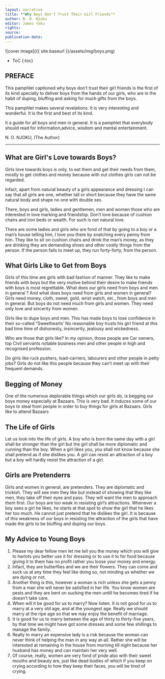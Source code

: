 ```yaml
---
layout: narrative
title: *"Why Boys Don't Trust Their Girl Friends"*
author: N. O. Njoku
editor: James Yeku
rights: 
source:
publication-date:
---
```



![cover image]({{ site.baseurl }}/assets/img/boys.png)

* ToC
{:toc}

## PREFACE


This pamphlet captioned why boys don’t trust their girl friends is the first of its kind specially to deliver boys from the hands of our girls, who are in the habit of duping, bluffing and asking for much gifts from the boys.  

This pamphlet makes several revelations. It is very interesting and wonderful. It is the first and best of its kind. 

It a guide for all boys and men in general. It is a pamphlet that everybody should read for information,advice, wisdom and mental entertainment.
 
N. O. NJOKU, 
(The Author)

----
                        
## What are Girl's Love towards Boys? 

Girls love towards boys is only, to eat them and get their needs from them, mostly to get clothes 
and money because with out clothes girls can not be regarded.

Infact, apart from natural beauty of a girls appearance and dressing I can say that all girls are 
one, whether tall or short because they have the same natural body and shape no one with double sex.

There, boys and girls, ladies and gentlemen, men and women those who are interested in 
love marking and friendship. Don’t love because of cushion chairs and iron beds or wealth. 
For such is not natural love.

There are some ladies and girls who are fond of that by going to a boy or a man’s house 
telling him, I love you there by snatching every penny from him. They like to sit on cushion chairs 
and drink the man’s money, as they are drinking they are demanding shoes and other costly things from 
the person. If the person fails to meet up, they 
run forty-forty, from the person.


## What Girls Like to Get from Boys 

Girls of this time are girls with bad fashion of manner. They like to make friends with boys but the very motive behind their desire to make friends with boys is most regrettable. What does our girls need from boys and men in general ? And what does boys need from girls and women in general? Girls need money, cloth, sweet, gold, wrist watch, etc., from boys and men in general. But boys do not need much from girls and women. They need only love and sincerity from women.

Girls like to dupe boys and men. This has made boys to lose confidence in their so-called “Sweethearts’ No reasonable boy trusts his girl friend at this bad time time of dishonesty, insincerity, jealousy and wickedness.

Who are those that girls like? In my opinion, those people are Car owners, top Civil servants notable business men and other people in high and recognised profession.

Do girls like ruck pushers, load-carriers, labourers and other people in petty jobs? Girls do not like this people because they can’t meet up with their frequent demands.


## Begging of Money

One of the numerous deplorable things which our girls do, is begging our boys money especially at Bazaars. This is very bad. It induces some of our boys to steal from people in order to buy things for girls at Bazaars. Girls like to attend Bazaars


## The Life of Girls
Let us look into the life of girls. A boy who is born the same day with a girl shall be stronger than the girl but the girl shall be more diplomatic and cunning than the boy. When a girl likes you, you shall not know because she shall pretend as if she dislikes you. 
A girl can resist an attraction of a boy but a boy will hardly resist the attraction of a girl.


## Girls are Pretenderrs 

Girls and women in general, are pretenders. They are diplomatic and trickish. They will see men they like but instead of showing that they like men, they take off their eyes and pass. They will want the men to approach them first. Our boys are too weak in resisting girl’s attractions. Whenever a boy sees a girl he likes, he starts at that spot to show the girl that he likes her too much. He cannot just pretend that he dislikes the girl. It is because of this weakness of our boys in resisting the attraction of the girls that have made the girls to be bluffing and duping our boys.


## My Advice to Young Boys  

1.	Please my dear fellow men let me tell you the money which you will give to harlots you better use it for dressing or to use it to for food because giving it to them has no profit rather you loose your money and energy.
2.	Infact, they are butterflies and we are their flowers. They can come and suck us at any time they feel like doing so, not minding us whether we are dying or not.
3.	Another thing is this, however a woman is rich unless she gets a penny from a man she will never be satisfied in her life. You know women are pests and they are bent on sucking the men untill he becomes tired if he doesn’t take care.
4.	When will it be good for us to marry? Now listen. It is not good for us to marry at a very old age, and at the youngest age. Really we should marry at the ripe age so that we may enjoy the benefit of marriage.
5.	It is good for us to marry between the age of thirty to thirty-five years, by that time we might have got some dresses and some few shillings to manage the family.
6.	Really to marry an expensive lady is a risk because the woman can never think of helping the man in any way at-all. Rather she will be interested at remaining in the house from morning till night because her husband has money and can maintain her very well.
7.	Of course, really, women are very fond of pride also with their sweet mouths and beauty are, just like dead bodies of which if you keep on crying according to how they keep their faces, you will be tired of crying.
